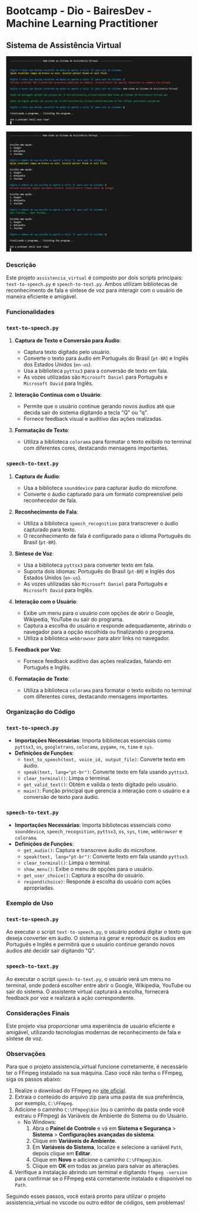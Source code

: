 # Bootcamp - Dio - BairesDev - Machine Learning Practitioner

## Sistema de Assistência Virtual

![text-to-speech](https://github.com/mafigoliv/assistencia_virtual/blob/main/imgs/text-to-speech.jpg?raw=true)

![speech-to-text](https://github.com/mafigoliv/assistencia_virtual/blob/main/imgs/speech-to-text.jpg?raw=true)

### Descrição

Este projeto `assistencia_virtual` é composto por dois scripts principais: `text-to-speech.py` e `speech-to-text.py`. Ambos utilizam bibliotecas de reconhecimento de fala e síntese de voz para interagir com o usuário de maneira eficiente e amigável.

### Funcionalidades

### `text-to-speech.py`

1. **Captura de Texto e Conversão para Áudio**:
   - Captura texto digitado pelo usuário.
   - Converte o texto para áudio em Português do Brasil (`pt-BR`) e Inglês dos Estados Unidos (`en-us`).
   - Usa a biblioteca `pyttsx3` para a conversão de texto em fala.
   - As vozes utilizadas são `Microsoft Daniel` para Português e `Microsoft David` para Inglês.

2. **Interação Contínua com o Usuário**:
   - Permite que o usuário continue gerando novos áudios até que decida sair do sistema digitando a tecla "Q" ou "q".
   - Fornece feedback visual e auditivo das ações realizadas.

3. **Formatação de Texto**:
   - Utiliza a biblioteca `colorama` para formatar o texto exibido no terminal com diferentes cores, destacando mensagens importantes.

### `speech-to-text.py`

1. **Captura de Áudio**:
   - Usa a biblioteca `sounddevice` para capturar áudio do microfone.
   - Converte o áudio capturado para um formato compreensível pelo reconhecedor de fala.

2. **Reconhecimento de Fala**:
   - Utiliza a biblioteca `speech_recognition` para transcrever o áudio capturado para texto.
   - O reconhecimento de fala é configurado para o idioma Português do Brasil (`pt-BR`).

3. **Síntese de Voz**:
   - Usa a biblioteca `pyttsx3` para converter texto em fala.
   - Suporta dois idiomas: Português do Brasil (`pt-BR`) e Inglês dos Estados Unidos (`en-us`).
   - As vozes utilizadas são `Microsoft Daniel` para Português e `Microsoft David` para Inglês.

4. **Interação com o Usuário**:
   - Exibe um menu para o usuário com opções de abrir o Google, Wikipedia, YouTube ou sair do programa.
   - Captura a escolha do usuário e responde adequadamente, abrindo o navegador para a opção escolhida ou finalizando o programa.
   - Utiliza a biblioteca `webbrowser` para abrir links no navegador.

5. **Feedback por Voz**:
   - Fornece feedback auditivo das ações realizadas, falando em Português e Inglês.

6. **Formatação de Texto**:
   - Utiliza a biblioteca `colorama` para formatar o texto exibido no terminal com diferentes cores, destacando mensagens importantes.

### Organização do Código

### `text-to-speech.py`

- **Importações Necessárias**: Importa bibliotecas essenciais como `pyttsx3`, `os`, `googletrans`, `colorama`, `pygame`, `re`, `time` e `sys`.
- **Definições de Funções**:
  - `text_to_speech(text, voice_id, output_file)`: Converte texto em áudio.
  - `speak(text, lang="pt-br")`: Converte texto em fala usando `pyttsx3`.
  - `clear_terminal()`: Limpa o terminal.
  - `get_valid_text()`: Obtém e valida o texto digitado pelo usuário.
  - `main()`: Função principal que gerencia a interação com o usuário e a conversão de texto para áudio.

### `speech-to-text.py`

- **Importações Necessárias**: Importa bibliotecas essenciais como `sounddevice`, `speech_recognition`, `pyttsx3`, `os`, `sys`, `time`, `webbrowser` e `colorama`.
- **Definições de Funções**:
  - `get_audio()`: Captura e transcreve áudio do microfone.
  - `speak(text, lang="pt-br")`: Converte texto em fala usando `pyttsx3`.
  - `clear_terminal()`: Limpa o terminal.
  - `show_menu()`: Exibe o menu de opções para o usuário.
  - `get_user_choice()`: Captura a escolha do usuário.
  - `respond(choice)`: Responde à escolha do usuário com ações apropriadas.

### Exemplo de Uso

### `text-to-speech.py`
Ao executar o script `text-to-speech.py`, o usuário poderá digitar o texto que deseja converter em áudio. O sistema irá gerar e reproduzir os áudios em Português e Inglês e permitirá que o usuário continue gerando novos áudios até decidir sair digitando "Q".

### `speech-to-text.py`
Ao executar o script `speech-to-text.py`, o usuário verá um menu no terminal, onde poderá escolher entre abrir o Google, Wikipedia, YouTube ou sair do sistema. O assistente virtual capturará a escolha, fornecerá feedback por voz e realizará a ação correspondente.

### Considerações Finais

Este projeto visa proporcionar uma experiência de usuário eficiente e amigável, utilizando tecnologias modernas de reconhecimento de fala e síntese de voz.

### Observações

Para que o projeto assistencia_virtual funcione corretamente, é necessário ter o FFmpeg instalado na sua máquina. Caso você não tenha o FFmpeg, siga os passos abaixo:

1. Realize o download do FFmpeg no [site oficial](https://ffmpeg.org/download.html).
2. Extraia o conteúdo do arquivo zip para uma pasta de sua preferência, por exemplo, `C:\FFmpeg`.
3. Adicione o caminho `C:\FFmpeg\bin` (ou o caminho da pasta onde você extraiu o FFmpeg) às Variáveis de Ambiente do Sistema ou do Usuário.
   - No Windows:
     1. Abra o **Painel de Controle** e vá em **Sistema e Segurança** > **Sistema** > **Configurações avançadas do sistema**.
     2. Clique em **Variáveis de Ambiente**.
     3. Em **Variáveis do Sistema**, localize e selecione a variável `Path`, depois clique em **Editar**.
     4. Clique em **Novo** e adicione o caminho `C:\FFmpeg\bin`.
     5. Clique em **OK** em todas as janelas para salvar as alterações.
4. Verifique a instalação abrindo um terminal e digitando `ffmpeg -version` para confirmar se o FFmpeg está corretamente instalado e disponível no `Path`.

Seguindo esses passos, você estará pronto para utilizar o projeto assistencia_virtual no vscode ou outro editor de códigos, sem problemas!

